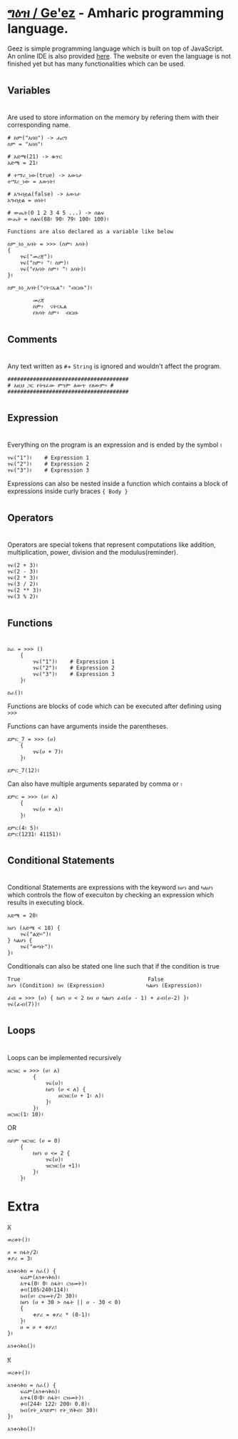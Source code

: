 # [ግዕዝ / Ge'ez](https://geez.marda.studio) - Amharic programming language.

Geez is simple programming language which is built on top of JavaScript. An online IDE is also provided [here](https://geez.marda.studio). The website or even the language is not finished yet but has many functionalities which can be used.

#

## Variables

#

Are used to store information on the memory by refering them with their corresponding name.

```
# ስም("አበበ") -> ሐረግ
ስም = "አበበ"፤

# አድሜ(21) -> ቁጥር
እድሜ = 21፤

# ተማሪ_ነው(true) -> አውነታ
ተማሪ_ነው = አውነት፤

# አግብቷል(false) -> አውነታ
አግብቷል = ሀሰት፤

# ውጤት(0 1 2 3 4 5 ...) -> ሰልፍ
ውጤት = ሰልፍ(88፣ 90፣ 79፣ 100፣ 100)፤
```

`Functions are also declared as a variable like below`

```
ስም_ከነ_አባት = >>> (ስም፣ አባት)
{
	ፃፍ("መረጃ")፤
	ፃፍ("ስም፥ "፣ ስም)፤
    ፃፍ("የአባት ስም፥ "፣ አባት)፤
}፤

ስም_ከነ_አባት("ናትናኤል"፣ "ብርሀኑ")፤
```

```
		መረጃ
		ስም፥  ናትናኤል
		የአባት ስም፥  ብርሀኑ
```

#

## Comments

#

Any text written as `#`+ `String` is ignored and wouldn't affect the program.

```
######################################
# እዚህ ጋር የትፃፈው ምንም ለውጥ የለውም። #
######################################
```

#

## Expression

#

Everything on the program is an expression and is ended by the symbol `፤`

```
ፃፍ("1")፤    # Expression 1
ፃፍ("2")፤	# Expression 2
ፃፍ("3")፤	# Expression 3
```

Expressions can also be nested inside a function which contains a block of expressions inside curly braces `{ Body }`

#

## Operators

#

Operators are special tokens that represent computations like addition, multiplication, power, division and the modulus(reminder).

```
ፃፍ(2 + 3)፤
ፃፍ(2 - 3)፤
ፃፍ(2 * 3)፤
ፃፍ(3 / 2)፤
ፃፍ(2 ** 3)፤
ፃፍ(3 % 2)፤
```

#

## Functions

#

```
ስራ = >>> ()
	{
		ፃፍ("1")፤    # Expression 1
		ፃፍ("2")፤	# Expression 2
		ፃፍ("3")፤	# Expression 3
	}፤

ስራ()፤
```

Functions are blocks of code which can be executed after defining using `>>>`

Functions can have arguments inside the parentheses.

```
ደምር_7 = >>> (ሀ)
	{
		ፃፍ(ሀ + 7)፤
    }፤

ደምር_7(12)፤
```

Can also have multiple arguments separated by comma or `፣`

```
ደምር = >>> (ሀ፣ ለ)
	{
		ፃፍ(ሀ + ለ)፤
	}፤

ደምር(4፣ 5)፤
ደምር(1231፣ 41151)፤
```

#

## Conditional Statements

#

Conditional Statements are expressions with the keyword `ከሆነ` and `ካልሆነ` which controls the flow of execuiton by checking an expression which results in executing block.

```
እድሜ = 20፤

ከሆነ (እድሜ < 18) {
	ፃፍ("ልጅ።")፤
} ካልሆነ {
	ፃፍ("ወጣት")፤
}፤
```

Conditionals can also be stated one line such that if the condition is true

```
True 										False
ከሆነ (Condition) ከዛ (Expression) 			ካልሆነ (Expression)፤
```

```
ፊብ = >>> (ሀ) { ከሆነ ሀ < 2 ከዛ ሀ ካልሆነ ፊብ(ሀ - 1) + ፊብ(ሀ-2) }፤
ፃፍ(ፊብ(7))፤
```

#

## Loops

#

Loops can be implemented recursively

```
ዘርዝር = >>> (ሀ፣ ለ)
		{
        	ፃፍ(ሀ)፤
        	ከሆነ (ሀ < ለ) {
            	ዘርዝር(ሀ + 1፣ ለ)፤
            }፤
       	}፤
ዘርዝር(1፣ 10)፤
```

OR

```
ሰይም ዝርዝር (ሀ = 0)
	{
		ከሆነ ሀ <= 2 {
			ፃፍ(ሀ)፤
			ዝርዝር(ሀ +1)፤
		}፤
	}፤
```

# Extra

፩

```
ወረቀት()፤

ሀ = ስፋት/2፤
ቀያሪ = 3፤

አንቀሳቅስ = ስራ() {
	ፍሬም(አንቀሳቅስ)፤
    አጥፋ(0፣ 0፣ ስፋት፣ ርዝመት)፤
	ቀባ(105፣240፣114)፤
	ክብ(ሀ፣ ርዝመት/2፣ 30)፤
    ከሆነ (ሀ + 30 > ስፋት || ሀ - 30 < 0)
    {
		ቀያሪ = ቀያሪ * (0-1)፤
    }፤
    ሀ = ሀ + ቀያሪ፤
}፤

አንቀሳቅስ()፤

```

፪

```
ወረቀት()፤

አንቀሳቅስ = ስራ() {
	ፍሬም(አንቀሳቅስ)፤
    አጥፋ(0፣0፣ ስፋት፣ ርዝመት)፤
    ቀባ(244፣ 122፣ 200፣ 0.8)፤
	ክብ(የት_አግድም፣ የት_ሽቅብ፣ 30)፤
}፤

አንቀሳቅስ()፤
```
